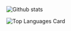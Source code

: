 ![Github stats](https://github-readme-stats.vercel.app/api?username=shablenko-sednor&theme=github_dark&show_icons=true&count_private=true)

![Top Languages Card](https://github-readme-stats.vercel.app/api/top-langs/?username=shablenko-sednor&count_private=true&theme=github_dark)
